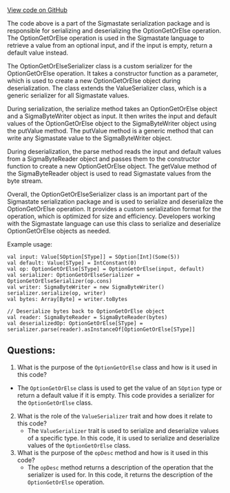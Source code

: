 [View code on GitHub](sigmastate-interpreterhttps://github.com/ScorexFoundation/sigmastate-interpreter/interpreter/shared/src/main/scala/sigmastate/serialization/OptionGetOrElseSerializer.scala)

The code above is a part of the Sigmastate serialization package and is responsible for serializing and deserializing the OptionGetOrElse operation. The OptionGetOrElse operation is used in the Sigmastate language to retrieve a value from an optional input, and if the input is empty, return a default value instead. 

The OptionGetOrElseSerializer class is a custom serializer for the OptionGetOrElse operation. It takes a constructor function as a parameter, which is used to create a new OptionGetOrElse object during deserialization. The class extends the ValueSerializer class, which is a generic serializer for all Sigmastate values. 

During serialization, the serialize method takes an OptionGetOrElse object and a SigmaByteWriter object as input. It then writes the input and default values of the OptionGetOrElse object to the SigmaByteWriter object using the putValue method. The putValue method is a generic method that can write any Sigmastate value to the SigmaByteWriter object. 

During deserialization, the parse method reads the input and default values from a SigmaByteReader object and passes them to the constructor function to create a new OptionGetOrElse object. The getValue method of the SigmaByteReader object is used to read Sigmastate values from the byte stream. 

Overall, the OptionGetOrElseSerializer class is an important part of the Sigmastate serialization package and is used to serialize and deserialize the OptionGetOrElse operation. It provides a custom serialization format for the operation, which is optimized for size and efficiency. Developers working with the Sigmastate language can use this class to serialize and deserialize OptionGetOrElse objects as needed. 

Example usage:

```
val input: Value[SOption[SType]] = SOption[Int](Some(5))
val default: Value[SType] = IntConstant(0)
val op: OptionGetOrElse[SType] = OptionGetOrElse(input, default)
val serializer: OptionGetOrElseSerializer = OptionGetOrElseSerializer(op.cons)
val writer: SigmaByteWriter = new SigmaByteWriter()
serializer.serialize(op, writer)
val bytes: Array[Byte] = writer.toBytes

// Deserialize bytes back to OptionGetOrElse object
val reader: SigmaByteReader = SigmaByteReader(bytes)
val deserializedOp: OptionGetOrElse[SType] = serializer.parse(reader).asInstanceOf[OptionGetOrElse[SType]]
```
## Questions: 
 1. What is the purpose of the `OptionGetOrElse` class and how is it used in this code?
   - The `OptionGetOrElse` class is used to get the value of an `SOption` type or return a default value if it is empty. This code provides a serializer for the `OptionGetOrElse` class.
2. What is the role of the `ValueSerializer` trait and how does it relate to this code?
   - The `ValueSerializer` trait is used to serialize and deserialize values of a specific type. In this code, it is used to serialize and deserialize values of the `OptionGetOrElse` class.
3. What is the purpose of the `opDesc` method and how is it used in this code?
   - The `opDesc` method returns a description of the operation that the serializer is used for. In this code, it returns the description of the `OptionGetOrElse` operation.